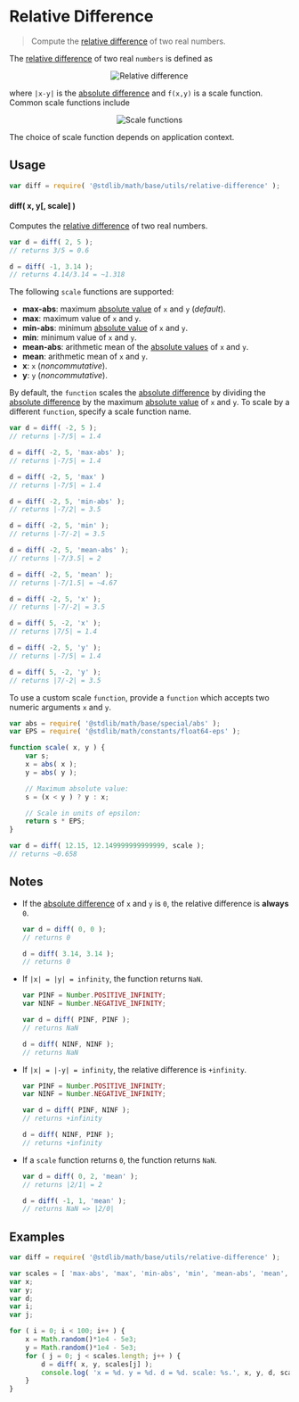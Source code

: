 Relative Difference
===
> Compute the [relative difference][relative-difference] of two real numbers.

<!-- <intro> -->
The [relative difference][relative-difference] of two real `numbers` is defined as

<!-- <equation class="equation" label="eq:relative_difference" align="center" raw="\Delta(x,y) = \frac{|x - y|}{|f(x,y)|} = \left|\frac{x - y}{f(x,y)}\right|" alt="Relative difference"> -->
<div class="equation" align="center" data-raw-text="\Delta(x,y) = \frac{|x - y|}{|f(x,y)|} = \left|\frac{x - y}{f(x,y)}\right|" data-equation="eq:relative_difference">
	<img src="" alt="Relative difference">
	<br>
</div>
<!-- </equation> -->

where `|x-y|` is the [absolute difference][absolute-difference] and `f(x,y)` is a scale function. Common scale functions include

<!-- <equation class="equation" label="eq:scale_functions" align="center" raw="\begin{align*}f(x,y) &= \max(|x|, |y|)\\f(x,y) &= \max(x,y)\\ f(x,y) &= \min(|x|,|y|)\\f(x,y) &= \min(x,y) \\f(x,y) &= \frac{|x|+|y|}{2} \\f(x,y) &= \frac{x + y}{2}\end{align*}" alt="Scale functions"> -->
<div class="equation" align="center" data-raw-text="\begin{align*}f(x,y) &amp;= \max(|x|, |y|)\\f(x,y) &amp;= \max(x,y)\\ f(x,y) &amp;= \min(|x|,|y|)\\f(x,y) &amp;= \min(x,y) \\f(x,y) &amp;= \frac{|x|+|y|}{2} \\f(x,y) &amp;= \frac{x + y}{2}\end{align*}" data-equation="eq:scale_functions">
	<img src="" alt="Scale functions">
	<br>
</div>
<!-- </equation> -->

The choice of scale function depends on application context.
<!-- </intro> -->

<!-- <usage> -->
## Usage

``` javascript
var diff = require( '@stdlib/math/base/utils/relative-difference' );
```

#### diff( x, y[, scale] )

Computes the [relative difference][relative-difference] of two real numbers.

``` javascript
var d = diff( 2, 5 );
// returns 3/5 = 0.6

d = diff( -1, 3.14 );
// returns 4.14/3.14 = ~1.318
```

The following `scale` functions are supported:

*	__max-abs__: maximum [absolute value][absolute-value] of `x` and `y` (*default*).
*	__max__: maximum value of `x` and `y`.
*	__min-abs__: minimum [absolute value][absolute-value] of `x` and `y`.
*	__min__: minimum value of `x` and `y`.
*	__mean-abs__: arithmetic mean of the [absolute values][absolute-value] of `x` and `y`.
*	__mean__: arithmetic mean of `x` and `y`.
*	__x__: `x` (*noncommutative*).
*	__y__: `y` (*noncommutative*).

By default, the `function` scales the [absolute difference][absolute-difference] by dividing the [absolute difference][absolute-difference] by the maximum [absolute value][absolute-value] of `x` and `y`. To scale by a different `function`, specify a scale function name.

``` javascript
var d = diff( -2, 5 );
// returns |-7/5| = 1.4

d = diff( -2, 5, 'max-abs' );
// returns |-7/5| = 1.4

d = diff( -2, 5, 'max' )
// returns |-7/5| = 1.4

d = diff( -2, 5, 'min-abs' );
// returns |-7/2| = 3.5

d = diff( -2, 5, 'min' );
// returns |-7/-2| = 3.5

d = diff( -2, 5, 'mean-abs' );
// returns |-7/3.5| = 2

d = diff( -2, 5, 'mean' );
// returns |-7/1.5| = ~4.67

d = diff( -2, 5, 'x' );
// returns |-7/-2| = 3.5

d = diff( 5, -2, 'x' );
// returns |7/5| = 1.4

d = diff( -2, 5, 'y' );
// returns |-7/5| = 1.4

d = diff( 5, -2, 'y' );
// returns |7/-2| = 3.5
```

To use a custom scale `function`, provide a `function` which accepts two numeric arguments `x` and `y`.

``` javascript
var abs = require( '@stdlib/math/base/special/abs' );
var EPS = require( '@stdlib/math/constants/float64-eps' );

function scale( x, y ) {
	var s;
	x = abs( x );
	y = abs( y );

	// Maximum absolute value:
	s = (x < y ) ? y : x;

	// Scale in units of epsilon:
	return s * EPS;
}

var d = diff( 12.15, 12.149999999999999, scale );
// returns ~0.658
```
<!-- </usage> -->

<!-- <notes> -->
## Notes

*	If the [absolute difference][absolute-difference] of `x` and `y` is `0`, the relative difference is __always__ `0`.

	``` javascript
	var d = diff( 0, 0 );
	// returns 0

	d = diff( 3.14, 3.14 );
	// returns 0
	```
*	If `|x| = |y| = infinity`, the function returns `NaN`.

	``` javascript
	var PINF = Number.POSITIVE_INFINITY;
	var NINF = Number.NEGATIVE_INFINITY;

	var d = diff( PINF, PINF );
	// returns NaN

	d = diff( NINF, NINF );
	// returns NaN
	```
* 	If `|x| = |-y| = infinity`, the relative difference is `+infinity`.

	``` javascript
	var PINF = Number.POSITIVE_INFINITY;
	var NINF = Number.NEGATIVE_INFINITY;

	var d = diff( PINF, NINF );
	// returns +infinity

	d = diff( NINF, PINF );
	// returns +infinity
	```
*	If a `scale` function returns `0`, the function returns `NaN`.

	``` javascript
	var d = diff( 0, 2, 'mean' );
	// returns |2/1| = 2

	d = diff( -1, 1, 'mean' );
	// returns NaN => |2/0|
	```

<!-- </notes> -->

<!-- <examples> -->
## Examples

``` javascript
var diff = require( '@stdlib/math/base/utils/relative-difference' );

var scales = [ 'max-abs', 'max', 'min-abs', 'min', 'mean-abs', 'mean', 'x', 'y' ];
var x;
var y;
var d;
var i;
var j;

for ( i = 0; i < 100; i++ ) {
	x = Math.random()*1e4 - 5e3;
	y = Math.random()*1e4 - 5e3;
	for ( j = 0; j < scales.length; j++ ) {
		d = diff( x, y, scales[j] );
		console.log( 'x = %d. y = %d. d = %d. scale: %s.', x, y, d, scales[j] );
	}
}
```
<!-- </examples> -->

<!-- <links> -->
<!-- FIXME -->
[absolute-value]: https://github.com/math-io/abs
<!-- FIXME -->
[absolute-difference]: https://github.com/math-io/absolute-difference
[relative-difference]: https://en.wikipedia.org/wiki/Relative_change_and_difference
<!-- </links> -->
